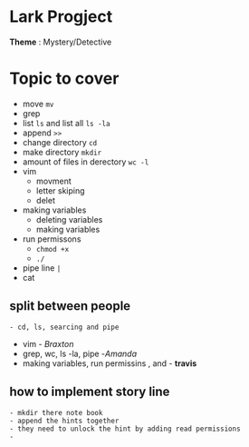 # Lark Progject

**Theme** : Mystery/Detective

# **Topic to cover**
- move `mv`
- grep
- list `ls` and list all `ls -la`
- append `>>`
- change directory `cd`
- make directory `mkdir`
- amount of files in derectory `wc -l`
- vim
	- movment
	- letter skiping 
	- delet
- making variables
	- deleting variables
	- making variables
- run permissons
	- `chmod +x`
	- `./`
- pipe line `|`
- cat

##  split between people  
	- cd, ls, searcing and pipe
- vim - *Braxton*
- grep, wc, ls -la, pipe  -*Amanda*
- making variables, run permissins , and - **travis**

## how to implement story line
	- mkdir there note book
	- append the hints together
	- they need to unlock the hint by adding read permissions
	-   
